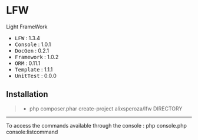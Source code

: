 # LFW
Light FrameWork

 - <kbd>LFW</kbd> : 1.3.4
 - <kbd>Console</kbd> : 1.0.1
 - <kbd>DocGen</kbd> : 0.2.1
 - <kbd>Framework</kbd> : 1.0.2
 - <kbd>ORM</kbd> : 0.11.1
 - <kbd>Template</kbd> : 1.1.1
 - <kbd>UnitTest</kbd> : 0.0.0

Installation
----------

> - php composer.phar create-project alixsperoza/lfw DIRECTORY

----------

To access the commands available through the console : php console.php console:listcommand